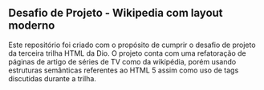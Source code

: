 ## Desafio de Projeto - Wikipedia com layout moderno

Este repositório foi criado com o propósito de cumprir o desafio de projeto da terceira trilha HTML da Dio. O projeto conta com uma refatoração de páginas de artigo de séries de TV como da wikipédia, porém usando estruturas semânticas referentes ao HTML 5 assim como uso de tags discutidas durante a trilha.
